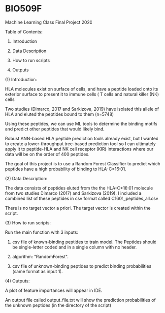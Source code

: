 # BIO509F
Machine Learning Class Final Project 2020


Table of Contents:

1. Introduction

2. Data Description

3. How to run scripts

4. Outputs



(1) Introduction:

HLA molecules exist on surface of cells, and have a peptide loaded onto its exterior surface to present it to immune cells ( T cells and natural killer (NK) cells

Two studies (Dimarco, 2017 and Sarkizova, 2019) have isolated this allele of HLA and eluted the peptides bound to them (n=5748)

Using these peptides, we can use ML tools to determine the binding motifs and predict other peptides that would likely bind.

Robust ANN-based HLA peptide prediction tools already exist, but I wanted to create a lower-throughput tree-based prediction tool so I can ultimately apply it to peptide-HLA and NK cell receptor (KIR) interactions where our data will be on the order of 400 peptides.

The goal of this project is to use a Random Forest Classifier to predict which peptides have a high probability of binding to HLA-C*16:01. 


(2) Data Description:

The data consists of peptides eluted from the the HLA-C*16:01 molecule from two studies Dimarco (2017) and Sarkizova (2019). I included a combined list of these peptides in csv format called C1601_peptides_all.csv 

There is no target vector a priori. The target vector is created within the script.



(3) How to run scripts:

Run the main function with 3 inputs:  

1. csv file of known-binding peptides to train model. The Peptides should be single-letter coded and in a single column with no header.

2. algorithm: "RandomForest".

3. csv file of unknown-binding peptides to predict binding probabilities (same format as input 1).


(4) Outputs:

A plot of feature importances will appear in IDE.

An output file called output_file.txt will show the prediction probabilities of the unknown peptides (in the directory of the script)

